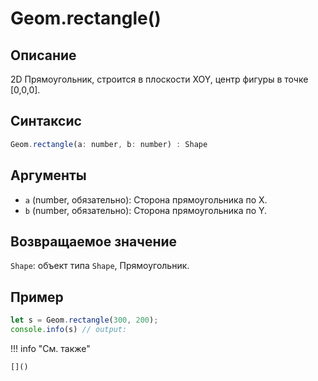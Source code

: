 # Geom.rectangle()

## Описание
2D Прямоугольник, строится в плоскости XOY, центр фигуры в точке [0,0,0].

## Синтаксис
```javascript
Geom.rectangle(a: number, b: number) : Shape
```

## Аргументы
- `a` (number, обязательно): Сторона прямоугольника по X.
- `b` (number, обязательно): Сторона прямоугольника по Y.

## Возвращаемое значение
`Shape`: объект типа `Shape`, Прямоугольник.

## Пример
```javascript linenums="1"
let s = Geom.rectangle(300, 200);
console.info(s) // output:
```

!!! info "См. также"

    []()
